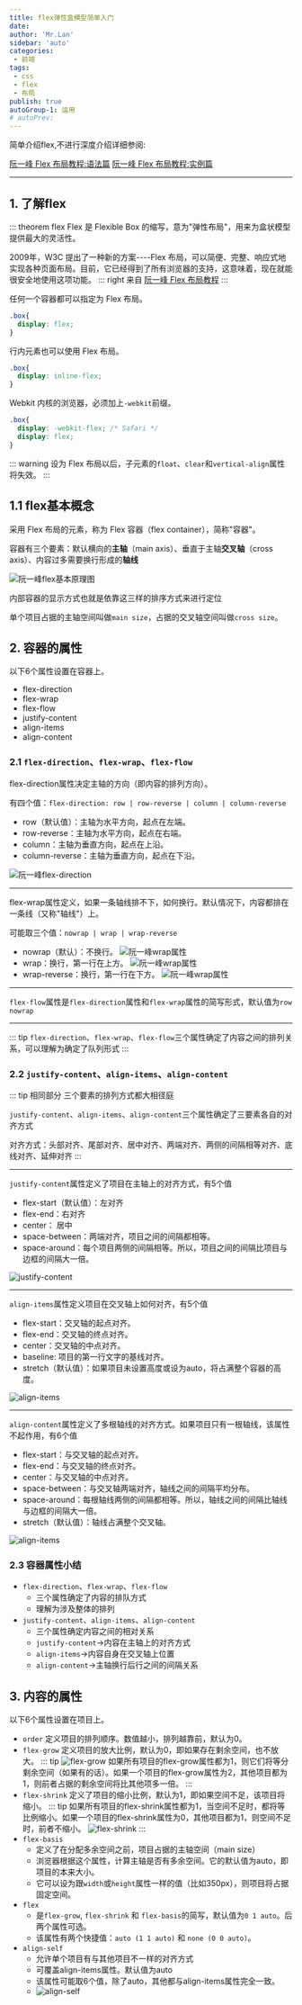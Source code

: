 ```yaml
---
title: flex弹性盒模型简单入门
date: 
author: 'Mr.Lan'
sidebar: 'auto'
categories: 
 - 前端
tags: 
 - css
 - flex
 - 布局
publish: true
autoGroup-1: 运用
# autoPrev:
---
```


简单介绍flex,不进行深度介绍详细参阅:

[阮一峰 Flex 布局教程:语法篇](https://www.ruanyifeng.com/blog/2015/07/flex-grammar.html)
[阮一峰 Flex 布局教程:实例篇](https://www.ruanyifeng.com/blog/2015/07/flex-examples.html)
<!-- more -->
***

## **1. 了解flex**
::: theorem flex
Flex 是 Flexible Box 的缩写，意为"弹性布局"，用来为盒状模型提供最大的灵活性。

2009年，W3C 提出了一种新的方案----Flex 布局，可以简便、完整、响应式地实现各种页面布局。目前，它已经得到了所有浏览器的支持，这意味着，现在就能很安全地使用这项功能。
::: right
来自 [阮一峰 Flex 布局教程](http://www.ruanyifeng.com/blog/2015/07/flex-grammar.html)
:::

任何一个容器都可以指定为 Flex 布局。
``` css
.box{
  display: flex;
}
```
行内元素也可以使用 Flex 布局。

``` css
.box{
  display: inline-flex;
}
```
Webkit 内核的浏览器，必须加上`-webkit`前缀。

``` css
.box{
  display: -webkit-flex; /* Safari */
  display: flex;
}
```

::: warning
设为 Flex 布局以后，子元素的`float`、`clear`和`vertical-align`属性将失效。
:::

## 1.1 flex基本概念

采用 Flex 布局的元素，称为 Flex 容器（flex container），简称"容器"。

容器有三个要素：默认横向的**主轴**（main axis）、垂直于主轴**交叉轴**（cross axis）、内容过多需要换行形成的**轴线**

![阮一峰flex基本原理图](https://www.ruanyifeng.com/blogimg/asset/2015/bg2015071004.png)

内部容器的显示方式也就是依靠这三样的排序方式来进行定位

单个项目占据的主轴空间叫做`main size`，占据的交叉轴空间叫做`cross size`。

## **2. 容器的属性**
以下6个属性设置在容器上。

+ flex-direction
+ flex-wrap
+ flex-flow
+ justify-content
+ align-items
+ align-content

### 2.1 `flex-direction`、`flex-wrap`、`flex-flow`

flex-direction属性决定主轴的方向（即内容的排列方向）。

有四个值：`flex-direction: row | row-reverse | column | column-reverse`

+ row（默认值）：主轴为水平方向，起点在左端。
+ row-reverse：主轴为水平方向，起点在右端。
+ column：主轴为垂直方向，起点在上沿。
+ column-reverse：主轴为垂直方向，起点在下沿。

![阮一峰flex-direction](https://www.ruanyifeng.com/blogimg/asset/2015/bg2015071005.png)

***

flex-wrap属性定义，如果一条轴线排不下，如何换行。默认情况下，内容都排在一条线（又称"轴线"）上。

可能取三个值：`nowrap | wrap | wrap-reverse`

+ nowrap（默认）：不换行。
![阮一峰wrap属性](https://www.ruanyifeng.com/blogimg/asset/2015/bg2015071007.png)
+ wrap：换行，第一行在上方。
![阮一峰wrap属性](https://www.ruanyifeng.com/blogimg/asset/2015/bg2015071008.jpg)
+ wrap-reverse：换行，第一行在下方。
![阮一峰wrap属性](https://www.ruanyifeng.com/blogimg/asset/2015/bg2015071009.jpg)

***

`flex-flow`属性是`flex-direction`属性和`flex-wrap`属性的简写形式，默认值为`row nowrap`

***

::: tip
`flex-direction`、`flex-wrap`、`flex-flow`三个属性确定了内容之间的排列关系，可以理解为确定了队列形式
:::

### 2.2  `justify-content`、`align-items`、`align-content`

::: tip 相同部分
三个要素的排列方式都大相径庭

`justify-content`、`align-items`、`align-content`三个属性确定了三要素各自的对齐方式

对齐方式：头部对齐、尾部对齐、居中对齐、两端对齐、两侧的间隔相等对齐、底线对齐、延伸对齐
:::

***

`justify-content`属性定义了项目在主轴上的对齐方式，有5个值

+ flex-start（默认值）：左对齐
+ flex-end：右对齐
+ center： 居中
+ space-between：两端对齐，项目之间的间隔都相等。
+ space-around：每个项目两侧的间隔相等。所以，项目之间的间隔比项目与边框的间隔大一倍。

![justify-content](https://www.ruanyifeng.com/blogimg/asset/2015/bg2015071010.png)

***

`align-items`属性定义项目在交叉轴上如何对齐，有5个值

+ flex-start：交叉轴的起点对齐。
+ flex-end：交叉轴的终点对齐。
+ center：交叉轴的中点对齐。
+ baseline: 项目的第一行文字的基线对齐。
+ stretch（默认值）：如果项目未设置高度或设为auto，将占满整个容器的高度。

![align-items](https://www.ruanyifeng.com/blogimg/asset/2015/bg2015071011.png)

***

`align-content`属性定义了多根轴线的对齐方式。如果项目只有一根轴线，该属性不起作用，有6个值

+ flex-start：与交叉轴的起点对齐。
+ flex-end：与交叉轴的终点对齐。
+ center：与交叉轴的中点对齐。
+ space-between：与交叉轴两端对齐，轴线之间的间隔平均分布。
+ space-around：每根轴线两侧的间隔都相等。所以，轴线之间的间隔比轴线与边框的间隔大一倍。
+ stretch（默认值）：轴线占满整个交叉轴。

![align-items](https://www.ruanyifeng.com/blogimg/asset/2015/bg2015071012.png)


### 2.3 容器属性小结

+ `flex-direction`、`flex-wrap`、`flex-flow`
    - 三个属性确定了内容的排队方式
    - 理解为涉及整体的排列
+ `justify-content`、`align-items`、`align-content`
    - 三个属性确定内容之间的相对关系
    - `justify-content`->内容在主轴上的对齐方式
    - `align-items`->内容自身在交叉轴上位置
    - `align-content`->主轴换行后行之间的间隔关系

## **3. 内容的属性**

以下6个属性设置在项目上。

+ `order` 定义项目的排列顺序。数值越小，排列越靠前，默认为0。
+ `flex-grow` 定义项目的放大比例，默认为0，即如果存在剩余空间，也不放大。
::: tip
![flex-grow](https://www.ruanyifeng.com/blogimg/asset/2015/bg2015071014.png)
如果所有项目的flex-grow属性都为1，则它们将等分剩余空间（如果有的话）。如果一个项目的flex-grow属性为2，其他项目都为1，则前者占据的剩余空间将比其他项多一倍。
:::
+ `flex-shrink` 定义了项目的缩小比例，默认为1，即如果空间不足，该项目将缩小。
::: tip
如果所有项目的flex-shrink属性都为1，当空间不足时，都将等比例缩小。如果一个项目的flex-shrink属性为0，其他项目都为1，则空间不足时，前者不缩小。
![flex-shrink](https://www.ruanyifeng.com/blogimg/asset/2015/bg2015071015.jpg)
:::
+ `flex-basis`
  - 定义了在分配多余空间之前，项目占据的主轴空间（main size）
  - 浏览器根据这个属性，计算主轴是否有多余空间。它的默认值为auto，即项目的本来大小。
  - 它可以设为跟`width`或`height`属性一样的值（比如350px），则项目将占据固定空间。
+ `flex`
  - 是`flex-grow`, `flex-shrink` 和 `flex-basis`的简写，默认值为`0 1 auto`。后两个属性可选。
  - 该属性有两个快捷值：`auto (1 1 auto)` 和 `none (0 0 auto)`。
+ `align-self`
  - 允许单个项目有与其他项目不一样的对齐方式
  - 可覆盖align-items属性。默认值为auto
  - 该属性可能取6个值，除了auto，其他都与align-items属性完全一致。
  - ![align-self](https://www.ruanyifeng.com/blogimg/asset/2015/bg2015071016.png)

